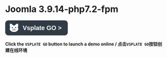 # Joomla 3.9.14-php7.2-fpm

<a href="https://www.vsplate.com/?docker-compose=https://github.com/vsplate/dcenvs/joomla/3.9.14-php7.2-fpm"><img alt="VSPLATE GO" src="https://raw.githubusercontent.com/vsplate/images/master/vsgo_btn.png" width="200px"></a>

**Click the `VSPLATE GO` button to launch a demo online / 点击`VSPLATE GO`按钮创建在线环境**